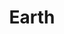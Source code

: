 ---
title: Earth
tags: ["earth", "planet", "globe", "world", "geography", "environment", "nature"]
icon: earth
svg: '<svg xmlns="http://www.w3.org/2000/svg" width="24" height="24" fill="none" viewBox="0 0 24 24" stroke-width="1.5" stroke-linecap="round" stroke-linejoin="round" stroke="currentColor"><path d="M21 12a9 9 0 1 1-18 0 9 9 0 0 1 18 0"/><path d="M13 3.048a5 5 0 0 0 .982 8.3c2.018 1.013 2.789-.352 3.881.384.71.478.897 1.44.42 2.149-.501.742-1.283 1.119-1.148 2.336.077.687.498 1.278 1.045 1.783M4 9.28a4.979 4.979 0 0 1 2.806 1.846 4.981 4.981 0 0 1 .992 3.424c-.052.626.356 1.258.881 1.603A2.71 2.71 0 0 1 9 20.44"/></svg>'
---